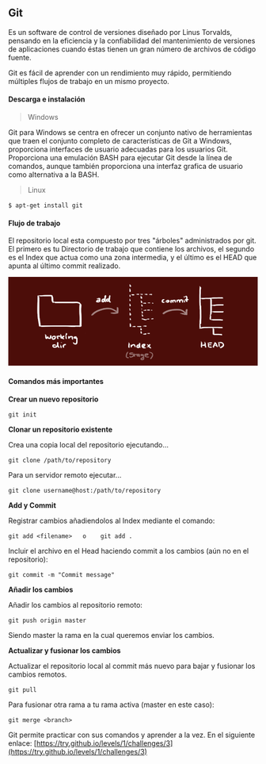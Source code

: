 
Git
-------------

Es un software de control de versiones diseñado por Linus Torvalds, pensando en la eficiencia y la confiabilidad del mantenimiento de versiones de aplicaciones cuando éstas tienen un gran número de archivos de código fuente.

Git es fácil de aprender con un rendimiento muy rápido, permitiendo múltiples flujos de trabajo en un mismo proyecto.


#### Descarga e instalación

> Windows  

Git para Windows se centra en ofrecer un conjunto nativo de herramientas que traen el conjunto completo de características de Git a Windows, 
proporciona interfaces de usuario adecuadas para los usuarios Git. Proporciona una emulación BASH para ejecutar Git desde la línea de comandos, 
aunque también proporciona una interfaz grafica de usuario como alternativa a la BASH.

> Linux

   ```
   $ apt-get install git
   ```

  
#### <i class="icon-folder-open"></i> Flujo de trabajo

El repositorio local esta compuesto por tres "árboles" administrados por git. El primero es tu Directorio de trabajo que contiene los archivos, el segundo es el Index que actua como una zona intermedia, y el último es el HEAD que apunta al último commit realizado. 

![Imagen](../images/trees.png)

  

#### Comandos más importantes

 **Crear un nuevo repositorio**
   ```
   git init
   ```

 **Clonar un repositorio existente**
 
   Crea una copia local del repositorio ejecutando...
   ```
   git clone /path/to/repository
   ```
   Para un servidor remoto ejecutar...
   ```
   git clone username@host:/path/to/repository
   ```
   
 **Add y Commit**
    
   Registrar cambios añadiendolos al Index mediante el comando:
   ```
   git add <filename>   o    git add .
   ```
   Incluir el archivo en el Head haciendo commit a los cambios (aún no en el repositorio):
   ```
   git commit -m "Commit message"
   ```
 
 **Añadir los cambios**
    
   Añadir los cambios al repositorio remoto:
   ```
   git push origin master
   ```   
   Siendo master la rama en la cual queremos enviar los cambios.
    
 
 **Actualizar y fusionar los cambios**
    
   Actualizar el repositorio local al commit más nuevo para bajar y fusionar los cambios remotos.
    
   ```
   git pull
   ```
     
   Para fusionar otra rama a tu rama activa (master en este caso):
   ```
   git merge <branch>
   ```


   

Git permite practicar con sus comandos y aprender a la vez. 
En el siguiente enlace: [https://try.github.io/levels/1/challenges/3](https://try.github.io/levels/1/challenges/3)